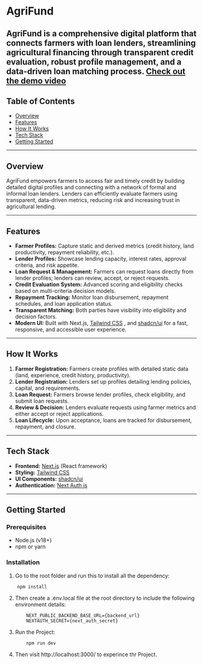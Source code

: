 # AgriFund

AgriFund is a comprehensive digital platform that connects farmers with loan lenders, streamlining agricultural financing through transparent credit evaluation, robust profile management, and a data-driven loan matching process.
[Check out the demo video](https://www.youtube.com/watch?v=sddOa8N7BPo)
---

## Table of Contents

- [Overview](#overview)
- [Features](#features)
- [How It Works](#how-it-works)
- [Tech Stack](#tech-stack)
- [Getting Started](#getting-started)

---

## Overview

AgriFund empowers farmers to access fair and timely credit by building detailed digital profiles and connecting with a network of formal and informal loan lenders. Lenders can efficiently evaluate farmers using transparent, data-driven metrics, reducing risk and increasing trust in agricultural lending.

---

## Features

- **Farmer Profiles:** Capture static and derived metrics (credit history, land productivity, repayment reliability, etc.).
- **Lender Profiles:** Showcase lending capacity, interest rates, approval criteria, and risk appetite.
- **Loan Request & Management:** Farmers can request loans directly from lender profiles; lenders can review, accept, or reject requests.
- **Credit Evaluation System:** Advanced scoring and eligibility checks based on multi-criteria decision models.
- **Repayment Tracking:** Monitor loan disbursement, repayment schedules, and loan application status.
- **Transparent Matching:** Both parties have visibility into eligibility and decision factors.
- **Modern UI:** Built with Next.js, [Tailwind CSS](https://tailwindcss.com/) , and [shadcn/ui](https://ui.shadcn.com/) for a fast, responsive, and accessible user experience.

---

## How It Works

1. **Farmer Registration:** Farmers create profiles with detailed static data (land, experience, credit history, productivity).
2. **Lender Registration:** Lenders set up profiles detailing lending policies, capital, and requirements.
3. **Loan Request:** Farmers browse lender profiles, check eligibility, and submit loan requests.
4. **Review & Decision:** Lenders evaluate requests using farmer metrics and either accept or reject applications.
5. **Loan Lifecycle:** Upon acceptance, loans are tracked for disbursement, repayment, and closure.

---

## Tech Stack

- **Frontend:** [Next.js](https://nextjs.org/) (React framework)
- **Styling:** [Tailwind CSS](https://tailwindcss.com/)
- **UI Components:** [shadcn/ui](https://ui.shadcn.com/)
- **Authentication:** [Next Auth js](https://next-auth.js.org/)

---

## Getting Started

### Prerequisites
- Node.js (v18+)
- npm or yarn

### Installation
1. Go to the root folder and run this to install all the dependency:
```bsh
    npm install
```

2. Then create a .env.local file at the root directory to include the following environment details:
   ```bsh
       NEXT_PUBLIC_BACKEND_BASE_URL={backend_url}
       NEXTAUTH_SECRET={next_auth_secret}
   ```

3. Run the Project:
   ```bsh
       npm run dev
   ```

4. Then visit http://localhost:3000/ to experince thr Project.
   

